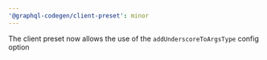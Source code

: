 ```yaml
---
'@graphql-codegen/client-preset': minor
---
```


The client preset now allows the use of the `addUnderscoreToArgsType` config option
